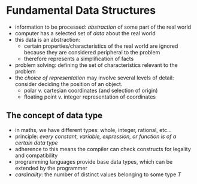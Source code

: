 # Fundamental Data Structures

+ information to be processed: *abstraction* of some part of the real
  world
+ computer has a selected set of *data* about the real world
+ this data is an abstraction:
  + certain properties/characteristics of the real world are ignored
    because they are considered peripheral to the problem
  + therefore represents a simplification of facts
+ problem solving: defining the set of characteristics relevant to the
  problem
+ the *choice of representation* may involve several levels of detail:
  consider deciding the position of an object.
  + polar v. cartesian coordinates (and selection of origin)
  + floating point v. integer representation of coordinates

## The concept of data type

+ in maths, we have different types: whole, integer, rational, etc...
+ principle: *every constant, variable, expression, or function is of
  a certain data type*
+ adherence to this means the compiler can check constructs for
  legality and compatibility
+ programming languages provide base data types, which can be extended
  by the programmer
+ *cardinality*: the number of distinct values belonging to some type
  *T*

